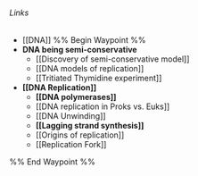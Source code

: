 ###### Links
- [[DNA]]
%% Begin Waypoint %%
- **DNA being semi-conservative**
	- [[Discovery of semi-conservative model]]
	- [[DNA models of replication]]
	- [[Tritiated Thymidine experiment]]
- **[[DNA Replication]]**
	- **[[DNA polymerases]]**
	- [[DNA replication in Proks vs. Euks]]
	- [[DNA Unwinding]]
	- **[[Lagging strand synthesis]]**
	- [[Origins of replication]]
	- [[Replication Fork]]

%% End Waypoint %%


